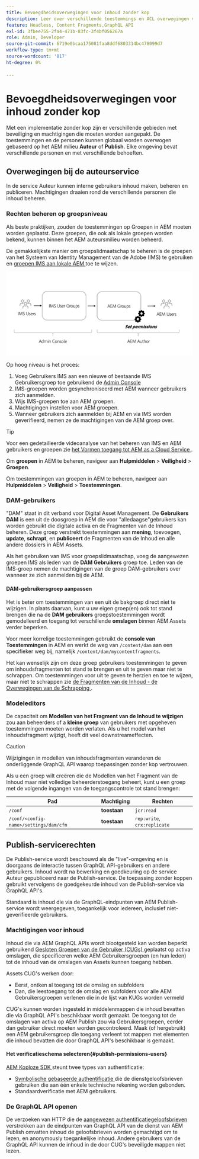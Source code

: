 ```yaml
---
title: Bevoegdheidsoverwegingen voor inhoud zonder kop
description: Leer over verschillende toestemmings en ACL overwegingen voor een headless implementatie met Adobe Experience Manager. Begrijp de verschillende persona's en de potentiële toestemmingsniveaus nodig voor zowel auteur als milieu Publish.
feature: Headless, Content Fragments,GraphQL API
exl-id: 3fbee755-2fa4-471b-83fc-3f4bf056267a
role: Admin, Developer
source-git-commit: 6719e0bcaa175081faa8ddf6803314bc478099d7
workflow-type: tm+mt
source-wordcount: '817'
ht-degree: 0%

---
```


# Bevoegdheidsoverwegingen voor inhoud zonder kop

Met een implementatie zonder kop zijn er verschillende gebieden met beveiliging en machtigingen die moeten worden aangepakt. De toestemmingen en de personen kunnen globaal worden overwogen gebaseerd op het AEM milieu **Auteur** of **Publish**. Elke omgeving bevat verschillende personen en met verschillende behoeften.

## Overwegingen bij de auteurservice

In de service Auteur kunnen interne gebruikers inhoud maken, beheren en publiceren. Machtigingen draaien rond de verschillende personen die inhoud beheren.

### Rechten beheren op groepsniveau

Als beste praktijken, zouden de toestemmingen op Groepen in AEM moeten worden geplaatst. Deze groepen, die ook als lokale groepen worden bekend, kunnen binnen het AEM auteursmilieu worden beheerd.

De gemakkelijkste manier om groepslidmaatschap te beheren is de groepen van het Systeem van Identity Management van de Adobe (IMS) te gebruiken en [ groepen IMS aan lokale AEM ](https://experienceleague.adobe.com/docs/experience-manager-cloud-service/content/security/ims-support.html?lang=nl-NL#managing-permissions-in-aem) toe te wijzen.

![ stroom van de de consoletoestemming Admin ](assets/admin-console-aem-group-permissions.png)

Op hoog niveau is het proces:

1. Voeg Gebruikers IMS aan een nieuwe of bestaande IMS Gebruikersgroep toe gebruikend de [ Admin Console ](https://adminconsole.adobe.com/)
1. IMS-groepen worden gesynchroniseerd met AEM wanneer gebruikers zich aanmelden.
1. Wijs IMS-groepen toe aan AEM groepen.
1. Machtigingen instellen voor AEM groepen.
1. Wanneer gebruikers zich aanmelden bij AEM en via IMS worden geverifieerd, nemen ze de machtigingen van de AEM groep over.

>[!TIP]
>
>Voor een gedetailleerde videoanalyse van het beheren van IMS en AEM gebruikers en groepen zie [ het Vormen toegang tot AEM as a Cloud Service ](https://experienceleague.adobe.com/docs/experience-manager-learn/cloud-service/accessing/overview.html?lang=nl-NL).

Om **groepen** in AEM te beheren, navigeer aan **Hulpmiddelen** > **Veiligheid** > **Groepen**.

Om toestemmingen van groepen in AEM te beheren, navigeer aan **Hulpmiddelen** > **Veiligheid** > **Toestemmingen**.

### DAM-gebruikers

&quot;DAM&quot; staat in dit verband voor Digital Asset Management. De **Gebruikers DAM** is een uit de doosgroep in AEM die voor &quot;alledaagse&quot;gebruikers kan worden gebruikt die digitale activa en de Fragmenten van de Inhoud beheren. Deze groep verstrekt toestemmingen aan **mening**, **&#x200B;**&#x200B;toevoegen, **update**, **schrapt**, en **publiceert** de Fragmenten van de Inhoud en alle andere dossiers in AEM Assets.

Als het gebruiken van IMS voor groepslidmaatschap, voeg de aangewezen groepen IMS als leden van de **DAM Gebruikers** groep toe. Leden van de IMS-groep nemen de machtigingen van de groep DAM-gebruikers over wanneer ze zich aanmelden bij de AEM.

#### DAM-gebruikersgroep aanpassen

Het is beter om toestemmingen van een uit de bakgroep direct niet te wijzigen. In plaats daarvan, kunt u uw eigen groep(en) ook tot stand brengen die na de **DAM gebruikers** groepstoestemmingen wordt gemodelleerd en toegang tot verschillende **omslagen** binnen AEM Assets verder beperken.

Voor meer korrelige toestemmingen gebruikt de **console van Toestemmingen** in AEM en werkt de weg van `/content/dam` aan een specifieker weg bij, namelijk `/content/dam/mycontentfragments`.

Het kan wenselijk zijn om deze groep gebruikers toestemmingen te geven om inhoudsfragmenten tot stand te brengen en uit te geven maar niet te schrappen. Om toestemmingen voor uit te geven te herzien en toe te wijzen, maar niet te schrappen zie [ de Fragmenten van de Inhoud - de Overwegingen van de Schrapping ](/help/sites-cloud/administering/content-fragments/delete-considerations.md).

### Modeleditors

De capaciteit om **Modellen van het Fragment van de Inhoud te wijzigen** zou aan beheerders of a **kleine groep** van gebruikers met opgeheven toestemmingen moeten worden verlaten. Als u het model van het inhoudsfragment wijzigt, heeft dit veel downstreameffecten.

>[!CAUTION]
>
>Wijzigingen in modellen van inhoudsfragmenten veranderen de onderliggende GraphQL API waarop toepassingen zonder kop vertrouwen.

Als u een groep wilt creëren die de Modellen van het Fragment van de Inhoud maar niet volledige beheerderstoegang beheert, kunt u een groep met de volgende ingangen van de toegangscontrole tot stand brengen:

| Pad | Machtiging | Rechten |
|-----| -------------| ---------|
| `/conf` | **toestaan** | `jcr:read` |
| `/conf/<config-name>/settings/dam/cfm` | **toestaan** | `rep:write`, `crx:replicate` |

## Publish-servicerechten

De Publish-service wordt beschouwd als de &quot;live&quot;-omgeving en is doorgaans de interactie tussen GraphQL API-gebruikers en andere gebruikers. Inhoud wordt na bewerking en goedkeuring op de service Auteur gepubliceerd naar de Publish-service. De toepassing zonder koppen gebruikt vervolgens de goedgekeurde inhoud van de Publish-service via GraphQL API&#39;s.

Standaard is inhoud die via de GraphQL-eindpunten van AEM Publish-service wordt weergegeven, toegankelijk voor iedereen, inclusief niet-geverifieerde gebruikers.

### Machtigingen voor inhoud

Inhoud die via AEM GraphQL APIs wordt blootgesteld kan worden beperkt gebruikend [ Gesloten Groepen van de Gebruiker (CUGs) ](https://experienceleague.adobe.com/docs/experience-manager-learn/assets/advanced/closed-user-groups.html?lang=nl-NL) geplaatst op activa omslagen, die specificeren welke AEM Gebruikersgroepen (en hun leden) tot de inhoud van de omslagen van Assets kunnen toegang hebben.

Assets CUG&#39;s werken door:

* Eerst, ontken al toegang tot de omslag en subfolders
* Dan, die leestoegang tot de omslag en subfolders voor alle AEM Gebruikersgroepen verlenen die in de lijst van KUGs worden vermeld

CUG&#39;s kunnen worden ingesteld in middelenmappen die inhoud bevatten die via GraphQL API&#39;s beschikbaar wordt gemaakt. De toegang tot de omslagen van activa op AEM Publish zou via Gebruikersgroepen, eerder dan gebruiker direct moeten worden gecontroleerd. Maak (of hergebruik) een AEM gebruikersgroep die toegang verleent tot mappen met elementen die inhoud bevatten die door GraphQL API&#39;s beschikbaar is gemaakt.

#### Het verificatieschema selecteren{#publish-permissions-users}

[ AEM Koploze SDK ](https://github.com/adobe/aem-headless-client-js#create-aemheadless-client) steunt twee types van authentificatie:

* [ Symbolische gebaseerde authentificatie ](/help/implementing/developing/introduction/generating-access-tokens-for-server-side-apis.md) die de dienstgeloofsbrieven gebruiken die aan één enkele technische rekening worden gebonden.
* Standaardverificatie met AEM gebruikers.

### De GraphQL API openen

De verzoeken van HTTP die de [ aangewezen authentificatiegeloofsbrieven ](https://github.com/adobe/aem-headless-client-js#create-aemheadless-client) verstrekken aan de eindpunten van GraphQL API van de dienst van AEM Publish omvatten inhoud de geloofsbrieven worden gemachtigd om te lezen, en anonymously toegankelijke inhoud. Andere gebruikers van de GraphQL API kunnen de inhoud in de door CUG&#39;s beveiligde mappen niet lezen.
